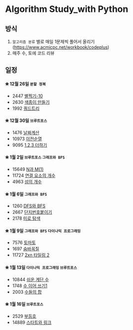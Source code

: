 # Algorithm Study_with Python

## 방식
1. `알고리즘 분류` 별로 매일 1문제씩 풀어서 올리기<br>
(https://www.acmicpc.net/workbook/codeplus)
2. 매주 수, 토에 코드 리뷰

## 일정
#### ✬ 12월 26일 `분할 정복`
  * 2447 [별찍기-10](https://www.acmicpc.net/problem/2447)
  * 2630 [색종이 만들기](https://www.acmicpc.net/problem/2630)
  * 1992 [쿼드트리](https://www.acmicpc.net/problem/1992)

#### ✬ 12월 30일 `브루트포스`
  * 1476 [날짜계산](https://www.acmicpc.net/problem/1476)
  * 10973 [이전순열](https://www.acmicpc.net/problem/10973)
  * 9095 [1,2,3 더하기](https://www.acmicpc.net/problem/9095)

#### ✬ 1월 2일 `브루트포스` `그래프와 BFS`
  * 15649 [N과 M(1)](https://www.acmicpc.net/problem/15649)
  * 11724 [연결 요소의 개수](https://www.acmicpc.net/problem/11724)
  * 4963 [섬의 개수](https://www.acmicpc.net/problem/4963)

#### ✬ 1월 6일 `그래프와 BFS`
  * 1260 [DFS와 BFS](https://www.acmicpc.net/problem/1260)
  * 2667 [단지번호붙이기](https://www.acmicpc.net/problem/2667)
  * 2178 [미로 탐색](https://www.acmicpc.net/problem/2178)
  
#### ✬ 1월 9일 `그래프와 BFS` `다이나믹 프로그래밍`
  * 7576 [토마토](https://www.acmicpc.net/problem/7576)
  * 1697 [숨바꼭질](https://www.acmicpc.net/problem/1697)
  * 11727 [2xn 타일링 2](https://www.acmicpc.net/problem/11727)

#### ✬ 1월 13일 `다이나믹 프로그래밍` `브루트포스`
  * 10844 [쉬운 계단 수](https://www.acmicpc.net/problem/10844)
  * 1748 [수 이어 쓰기1](https://www.acmicpc.net/problem/1748)
  * 2003 [수들의 합](https://www.acmicpc.net/problem/2003)
  
#### ✬ 1월 16일 `브루트포스`
  * 2529 [부등호](https://www.acmicpc.net/problem/2529)
  * 14889 [스타트와 링크](https://www.acmicpc.net/problem/14889)
